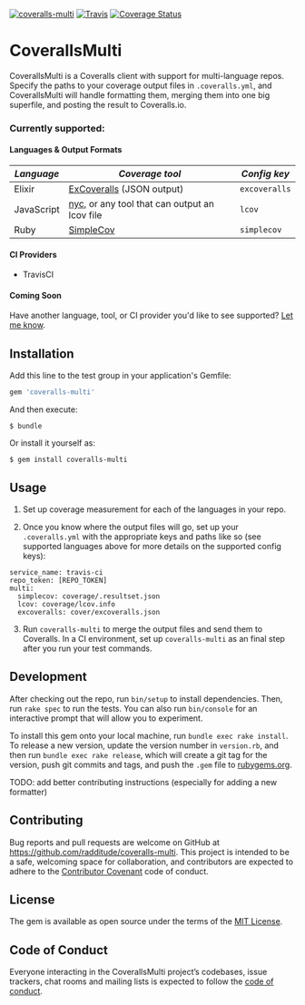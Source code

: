 

[![coveralls-multi](https://img.shields.io/gem/v/coveralls-multi.svg)](https://rubygems.org/gems/coveralls-multi) [![Travis](https://img.shields.io/travis/radditude/coveralls-multi/master.svg)](https://travis-ci.org/radditude/coveralls-multi) [![Coverage Status](https://coveralls.io/repos/github/radditude/coveralls-multi/badge.svg)](https://coveralls.io/github/radditude/coveralls-multi)

# CoverallsMulti

CoverallsMulti is a Coveralls client with support for multi-language repos. Specify the paths to your coverage output files in `.coveralls.yml`, and CoverallsMulti will handle formatting them, merging them into one big superfile, and posting the result to Coveralls.io.

### Currently supported:

#### Languages & Output Formats

| *Language* | *Coverage tool* | *Config key* |
|----------- | --------------- | ------------ |
| Elixir | [ExCoveralls](https://github.com/parroty/excoveralls) (JSON output) | `excoveralls` |
| JavaScript | [nyc](https://github.com/istanbuljs/nyc), or any tool that can output an lcov file | `lcov` |
| Ruby | [SimpleCov](https://github.com/colszowka/simplecov) | `simplecov` |

#### CI Providers

- TravisCI

#### Coming Soon

Have another language, tool, or CI provider you'd like to see supported? [Let me know](https://github.com/radditude/coveralls-multi/issues/new).

## Installation

Add this line to the test group in your application's Gemfile:

```ruby
gem 'coveralls-multi'
```

And then execute:

    $ bundle

Or install it yourself as:

    $ gem install coveralls-multi

## Usage

1. Set up coverage measurement for each of the languages in your repo.

2. Once you know where the output files will go, set up your `.coveralls.yml` with the appropriate keys and paths like so (see supported languages above for more details on the supported config keys):

```
service_name: travis-ci
repo_token: [REPO_TOKEN]
multi:
  simplecov: coverage/.resultset.json
  lcov: coverage/lcov.info
  excoveralls: cover/excoveralls.json
```

3. Run `coveralls-multi` to merge the output files and send them to Coveralls. In a CI environment, set up `coveralls-multi` as an final step after you run your test commands.

## Development

After checking out the repo, run `bin/setup` to install dependencies. Then, run `rake spec` to run the tests. You can also run `bin/console` for an interactive prompt that will allow you to experiment.

To install this gem onto your local machine, run `bundle exec rake install`. To release a new version, update the version number in `version.rb`, and then run `bundle exec rake release`, which will create a git tag for the version, push git commits and tags, and push the `.gem` file to [rubygems.org](https://rubygems.org).

TODO: add better contributing instructions (especially for adding a new formatter)

## Contributing

Bug reports and pull requests are welcome on GitHub at https://github.com/radditude/coveralls-multi. This project is intended to be a safe, welcoming space for collaboration, and contributors are expected to adhere to the [Contributor Covenant](http://contributor-covenant.org) code of conduct.

## License

The gem is available as open source under the terms of the [MIT License](https://opensource.org/licenses/MIT).

## Code of Conduct

Everyone interacting in the CoverallsMulti project’s codebases, issue trackers, chat rooms and mailing lists is expected to follow the [code of conduct](https://github.com/radditude/coveralls-multi/blob/master/CODE_OF_CONDUCT.md).
